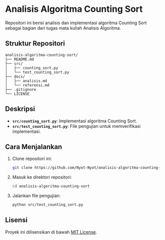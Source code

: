 # Analisis Algoritma Counting Sort

Repositori ini berisi analisis dan implementasi algoritma Counting Sort sebagai bagian dari tugas mata kuliah Analisis Algoritma.

## Struktur Repositori
```
analisis-algoritma-counting-sort/
├── README.md
├── src/
│   ├── counting_sort.py
│   └── test_counting_sort.py
├── docs/
│   ├── analisis.md
│   └── referensi.md
├── .gitignore
└── LICENSE
```

## Deskripsi
- **`src/counting_sort.py`**: Implementasi algoritma Counting Sort.
- **`src/test_counting_sort.py`**: File pengujian untuk memverifikasi implementasi.

## Cara Menjalankan
1. Clone repositori ini:
   ```bash
   git clone https://github.com/Nyot-Nyot/analisis-algoritma-counting-sort.git
   ```
2. Masuk ke direktori repositori:
   ```bash
   cd analisis-algoritma-counting-sort
   ```
3. Jalankan file pengujian:
   ```bash
   python src/test_counting_sort.py
   ```

## Lisensi
Proyek ini dilisensikan di bawah [MIT License](LICENSE).